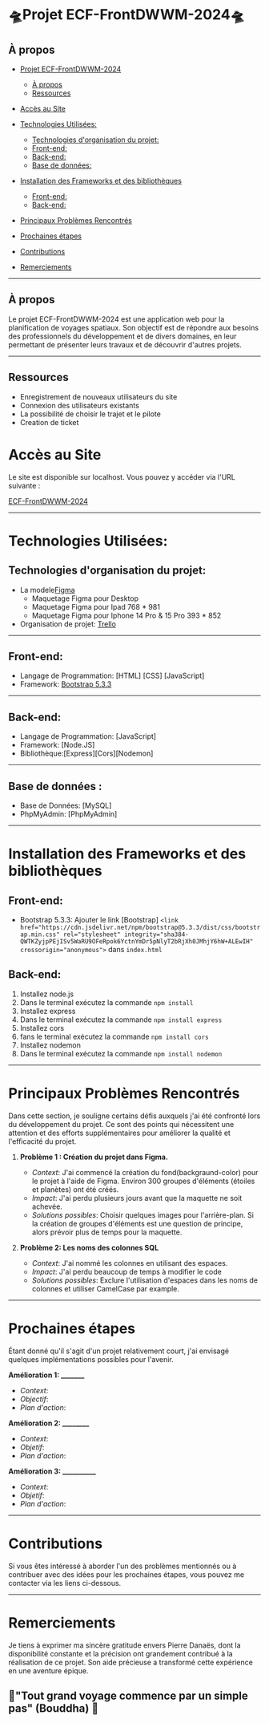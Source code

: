 # 🛸**Projet ECF-FrontDWWM-2024**🛸

## À propos

- [Projet ECF-FrontDWWM-2024](#projet-ecf-frontdwwm-2024)
  - [À propos](#à-propos)
  - [Ressources](#ressources)
- [Accès au Site](#accès-au-site)
- [Technologies Utilisées:](#technologies-utilisées)
  - [Technologies d'organisation du projet:](#technologies-d'organisation-du-projet)
  - [Front-end:](#front-end)
  - [Back-end:](#back-end)
  - [Base de données:](#base-de-données)
- [Installation des Frameworks et des bibliothèques](#installation-des-frameworks-et-des-bibliothèques)
  - [Front-end:](#front-end)
  - [Back-end:](#back-end)
  
- [Principaux Problèmes Rencontrés](#principaux-problèmes-rencontrés)
- [Prochaines étapes](#prochaines-étapes)
- [Contributions](#contributions)
- [Remerciements](#remerciements)
  
---

## À propos

Le projet ECF-FrontDWWM-2024 est une application web pour la planification de voyages spatiaux. Son objectif est de répondre aux besoins des professionnels du développement et de divers domaines, en leur permettant de présenter leurs travaux et de découvrir d'autres projets.

---

## Ressources

- Enregistrement de nouveaux utilisateurs du site
- Connexion des utilisateurs existants
- La possibilité de choisir le trajet et le pilote
- Creation de ticket

# Accès au Site

Le site est disponible sur localhost. Vous pouvez y accéder via l'URL suivante :

[ECF-FrontDWWM-2024](http://localhost:8888)

---

# Technologies Utilisées:

## Technologies d'organisation du projet:
- La modele[Figma](https://www.figma.com/)
  - Maquetage Figma pour Desktop
  - Maquetage Figma pour Ipad 768 * 981
  - Maquetage Figma pour Iphone 14 Pro & 15 Pro 393 * 852
- Organisation de projet: [Trello](https://trello.com/b/Y8B1iAkv/conduite-de-projet)

---

## Front-end:
- Langage de Programmation: [HTML] [CSS] [JavaScript]
- Framework: [Bootstrap 5.3.3](https://getbootstrap.com/)

---

## Back-end:
- Langage de Programmation: [JavaScript]
- Framework: [Node.JS]
- Bibliothèque:[Express][Cors][Nodemon]

---

## Base de données :
- Base de Données: [MySQL]
- PhpMyAdmin: [PhpMyAdmin]
  
---

# Installation des Frameworks et des bibliothèques

## Front-end:

- Bootstrap 5.3.3:
  Ajouter le link [Bootstrap] `<link href="https://cdn.jsdelivr.net/npm/bootstrap@5.3.3/dist/css/bootstrap.min.css" rel="stylesheet" integrity="sha384-QWTKZyjpPEjISv5WaRU9OFeRpok6YctnYmDr5pNlyT2bRjXh0JMhjY6hW+ALEwIH" crossorigin="anonymous">` dans `index.html`

## Back-end:

1. Installez node.js 
2. Dans le terminal exécutez la commande `npm install`
3. Installez express
4. Dans le terminal exécutez la commande `npm install express`
5. Installez cors
6. fans le terminal exécutez la commande `npm install cors`
7. Installez nodemon
6. Dans le terminal exécutez la commande `npm install nodemon`

---

# Principaux Problèmes Rencontrés

Dans cette section, je souligne certains défis auxquels j'ai été confronté lors du développement du projet. Ce sont des points qui nécessitent une attention et des efforts supplémentaires pour améliorer la qualité et l'efficacité du projet.

1. **Problème 1 : Création du projet dans Figma.**
   - *Context*: J'ai commencé la création du fond(backgraund-color) pour le projet à l'aide de Figma. Environ 300 groupes d'éléments (étoiles et planètes) ont été créés.
   - *Impact*: J'ai perdu plusieurs jours avant que la maquette ne soit achevée.
   - *Solutions possibles*: Choisir quelques images pour l'arrière-plan. Si la création de groupes d'éléments est une question de principe, alors prévoir plus de temps pour la maquette.

2. **Problème 2: Les noms des colonnes SQL**
   - *Context*: J'ai nommé les colonnes en utilisant des espaces.
   - *Impact*: J'ai perdu beaucoup de temps à modifier le code
   - *Solutions possibles*: Exclure l'utilisation d'espaces dans les noms de colonnes et utiliser CamelCase par example.

---

# Prochaines étapes

Étant donné qu'il s'agit d'un projet relativement court, j'ai envisagé quelques implémentations possibles pour l'avenir.

 **Amélioration 1: _______**
   - *Context*: 
   - *Objectif*: 
   - *Plan d'action*: 

 **Amélioration 2: ________**
   - *Context*: 
   - *Objetif*: 
   - *Plan d'action*: 

**Amélioration 3: __________**
   - *Context*: 
   - *Objetif*: 
   - *Plan d'action*: 

---

# Contributions

Si vous êtes intéressé à aborder l'un des problèmes mentionnés ou à contribuer avec des idées pour les prochaines étapes, vous pouvez me contacter via les liens ci-dessous.

---


# Remerciements

Je tiens à exprimer ma sincère gratitude envers Pierre Danaës, dont la disponibilité constante et la précision ont grandement contribué à la réalisation de ce projet. Son aide précieuse a transformé cette expérience en une aventure épique.

## 🧡"Tout grand voyage commence par un simple pas" (Bouddha) 🧡
